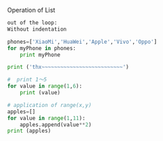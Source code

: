 Operation of List



```python
out of the loop:
Without indentation 

phones=['XiaoMi','HuaWei','Apple','Vivo','Oppo']
for myPhone in phones:
    print myPhone

print ('thx~~~~~~~~~~~~~~~~~~~~~~~~~~')

```

```python 
#  print 1～5 
for value in range(1,6):
    print (value)

```

```python
# application of range(x,y)
apples=[]
for value in range(1,11):
    apples.append(value**2)
print (apples)

